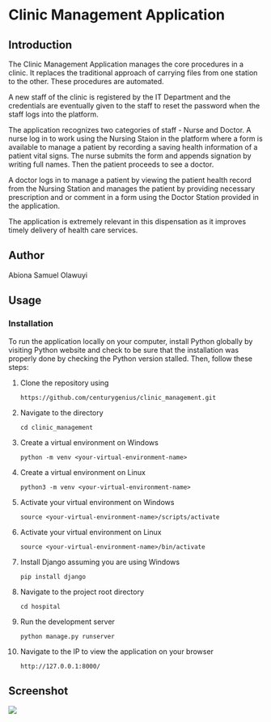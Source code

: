 # **Clinic Management Application**

## **Introduction**

The Clinic Management Application manages the core procedures in a clinic. It replaces the traditional approach of carrying files from one station to the other. These procedures are automated.

A new staff of the clinic is registered by the IT Department and the credentials are eventually given to the staff to reset the password when the staff logs into the platform. 

The application recognizes two categories of staff - Nurse and Doctor. A nurse log in to work using the Nursing Staion in the platform where a form is available to manage a patient by recording a saving health information of a patient vital signs. The nurse submits the form and appends signation by writing full names. Then the patient proceeds to see a doctor.

A doctor logs in to manage a patient by viewing the patient health record from the Nursing Station and manages the patient by providing necessary prescription and or comment in a form using the Doctor Station provided in the application.

The application is extremely relevant in this dispensation as it improves timely delivery of health care services.

## **Author**

Abiona Samuel Olawuyi

## **Usage**

### **Installation**

To run the application locally on your computer, install Python globally by visiting Python website and check to be sure that the installation was properly done by checking the Python version stalled. Then, follow these steps:

1. Clone the repository using

    ```https://github.com/centurygenius/clinic_management.git```

2. Navigate to the directory 

    ```cd clinic_management```

3. Create a virtual environment on Windows

    ```python -m venv <your-virtual-environment-name>```

4. Create a virtual environment on Linux

    ```python3 -m venv <your-virtual-environment-name>```

5. Activate your virtual environment on Windows

    ```source <your-virtual-environment-name>/scripts/activate```

6. Activate your virtual environment on Linux

    ```source <your-virtual-environment-name>/bin/activate```

7. Install Django assuming you are using Windows

    ```pip install django```

8. Navigate to the project root directory

    ```cd hospital```

9. Run the development server

    ```python manage.py runserver```

10. Navigate to the IP to view the application on your browser

    ```http://127.0.0.1:8000/```

## Screenshot

![](./assets/images/century_hospital_screenshot.png)


